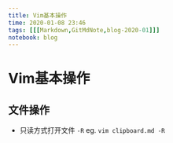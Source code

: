 ```yaml
---
title: Vim基本操作
time: 2020-01-08 23:46
tags: [[[Markdown,GitMdNote,blog-2020-01]]]
notebook: blog
---
```


# Vim基本操作

## 文件操作

- 只读方式打开文件 `-R` eg. `vim clipboard.md -R`
